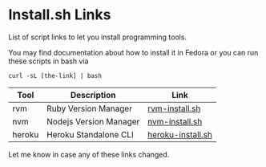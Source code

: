 # Install.sh Links

List of script links to let you install programming tools.

You may find documentation about how to install it in Fedora
or you can run these scripts in bash via

`curl -sL [the-link] | bash`

Tool   | Description            | Link
------ | ---------------------- | ----
rvm    | Ruby Version Manager   | [rvm-install.sh](http://goo.gl/XYqZY2)
nvm    | Nodejs Version Manager | [nvm-install.sh](http://goo.gl/Z02shL)
heroku | Heroku Standalone CLI  | [heroku-install.sh](http://goo.gl/KM1er7)

Let me know in case any of these links changed.

